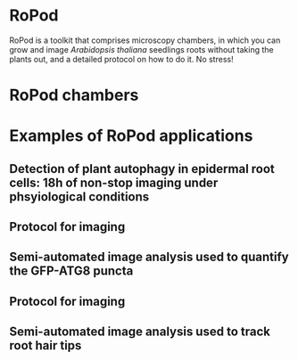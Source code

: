 # RoPod
RoPod is a toolkit that comprises microscopy chambers, in which you can grow and image *Arabidopsis thaliana* seedlings roots without taking the plants out, and a detailed protocol on how to do it. No stress!


# RoPod chambers


# Examples of RoPod applications

## Detection of plant autophagy in epidermal root cells: 18h of non-stop imaging under phsyiological conditions 

## Protocol for imaging
## Semi-automated image analysis used to quantify the GFP-ATG8 puncta

## Protocol for imaging
## Semi-automated image analysis used to track root hair tips
